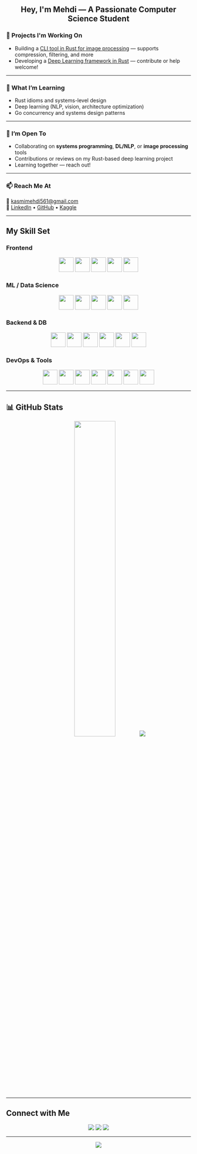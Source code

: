 <h2 align="center">Hey, I'm Mehdi — A Passionate Computer Science Student</h2>  



### 🔧 Projects I'm Working On  

-  Building a [CLI tool in Rust for image processing](https://github.com/baldwin-sudo/image-processor.git) — supports compression, filtering, and more  
- Developing a [Deep Learning framework in Rust](https://github.com/baldwin-sudo/deep-learning-rs.git) — contribute or help welcome!

---

### 🌱 What I’m Learning  
- Rust idioms and systems-level design  
- Deep learning (NLP, vision, architecture optimization)  
- Go concurrency and systems design patterns  

---

### 🤝 I’m Open To  
- Collaborating on **systems programming**, **DL/NLP**, or **image processing** tools  
- Contributions or reviews on my Rust-based deep learning project  
- Learning together — reach out!

---

### 📫 Reach Me At  
**📧** kasmimehdi561@gmail.com  
**🔗** [LinkedIn](https://linkedin.com/in/elmehdi%20kasmi) • [GitHub](https://github.com/baldwin-sudo) • [Kaggle](https://www.kaggle.com/AshenOneBot1)  

---

##  My Skill Set  

###  Frontend  
<div align="center">
  <img src="https://profilinator.rishav.dev/skills-assets/react-original-wordmark.svg" height="40" />
  <img src="https://profilinator.rishav.dev/skills-assets/javascript-original.svg" height="40" />
  <img src="https://profilinator.rishav.dev/skills-assets/html5-original-wordmark.svg" height="40" />
  <img src="https://profilinator.rishav.dev/skills-assets/css3-original-wordmark.svg" height="40" />
  <img src="https://profilinator.rishav.dev/skills-assets/jquery.png" height="40" />
</div>  

###  ML / Data Science  
<div align="center">
  <img src="https://profilinator.rishav.dev/skills-assets/python-original.svg" height="40" />
  <img src="https://profilinator.rishav.dev/skills-assets/pytorch-icon.svg" height="40" />
  <img src="https://profilinator.rishav.dev/skills-assets/tensorflow-icon.svg" height="40" />
  <img src="https://profilinator.rishav.dev/skills-assets/keras.png" height="40" />
  <img src="https://profilinator.rishav.dev/skills-assets/opencv-icon.svg" height="40" />
</div>

### Backend & DB  
<div align="center">
  <img src="https://profilinator.rishav.dev/skills-assets/nodejs-original-wordmark.svg" height="40" />
  <img src="https://profilinator.rishav.dev/skills-assets/express-original-wordmark.svg" height="40" />
  <img src="https://profilinator.rishav.dev/skills-assets/flask.png" height="40" />
  <img src="https://profilinator.rishav.dev/skills-assets/postgresql-original-wordmark.svg" height="40" />
  <img src="https://profilinator.rishav.dev/skills-assets/mysql-original-wordmark.svg" height="40" />
  <img src="https://profilinator.rishav.dev/skills-assets/mongodb-original-wordmark.svg" height="40" />
</div>  

### DevOps & Tools  
<div align="center">
  <img src="https://profilinator.rishav.dev/skills-assets/linux-original.svg" height="40" />
  <img src="https://profilinator.rishav.dev/skills-assets/docker-original-wordmark.svg" height="40" />
  <img src="https://profilinator.rishav.dev/skills-assets/kubernetes-icon.svg" height="40" />
  <img src="https://profilinator.rishav.dev/skills-assets/nginx-original.svg" height="40" />
  <img src="https://profilinator.rishav.dev/skills-assets/git-scm-icon.svg" height="40" />
  <img src="https://profilinator.rishav.dev/skills-assets/rust-plain.svg" height="40" />
  <img src="https://profilinator.rishav.dev/skills-assets/java-original-wordmark.svg" height="40" />
</div>

---

## 📊 GitHub Stats  

<div align="center">
  <img src="https://github-readme-stats.vercel.app/api?username=baldwin-sudo&show_icons=true&theme=tokyonight&hide_border=true&count_private=true" width="47%" />
 <img src="https://github-readme-stats.vercel.app/api/top-langs/?username=baldwin-sudo&hide=html,css&theme=tokyonight&layout=compact&hide_border=true" /></div>

---

## Connect with Me  

<div align="center">
  <a href="https://github.com/baldwin-sudo"><img src="https://img.shields.io/badge/GitHub-%2312100E.svg?&style=for-the-badge&logo=github&logoColor=white"/></a>
  <a href="https://linkedin.com/in/elmehdi%20kasmi"><img src="https://img.shields.io/badge/LinkedIn-%230077B5.svg?&style=for-the-badge&logo=linkedin&logoColor=white"/></a>
  <a href="https://www.kaggle.com/AshenOneBot1"><img src="https://img.shields.io/badge/Kaggle-%2312100E.svg?&style=for-the-badge&logo=kaggle&logoColor=white"/></a>
</div>

---

<div align="center">
  <img src="https://komarev.com/ghpvc/?username=baldwin-sudo&style=flat-square&color=blue" />
</div>
